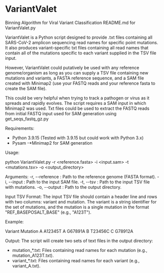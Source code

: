 # VariantValet
 Binning Algorithm for Viral Variant Classification
README.md for VariantValet.py

VariantValet is a Python script designed to provide .txt files containing all SARS-CoV-2 amplicon sequencing read names for specific point mutations. It also produces variant-specific txt files containing all read names that contain all of the mutations specific to each variant supplied in the TSV file input.

However, VariantValet could putatively be used with any reference genome/organism as long as you can supply a TSV file containing new mutations and variants, a FASTA reference sequence, and a SAM file created with Minimap2 (use your FASTQ reads and your reference fasta to create the SAM file).

This could be very helpful when trying to track a pathogen or virus as it spreads and rapidly evolves. The script requires a SAM input in which Minimap2 was used. Txt files could be used to extract the FASTQ reads from initial FASTQ input used for SAM generation using get_seqs_fastq_gz.py

Requirements:
- Python 3.9.15 (Tested with 3.9.15 but could work with Python 3.x)
- Pysam
-*Minimap2 for SAM generation

Usage:

python VariantValet.py -r <reference.fasta> -i <input.sam> -t <mutations.tsv> -o <output_directory>

Arguments:
-r, --reference : Path to the reference genome (FASTA format).
-i, --input     : Path to the input SAM file.
-t, --tsv       : Path to the input TSV file with mutations.
-o, --output    : Path to the output directory.

Input TSV Format:
The input TSV file should contain a header line and rows with two columns: variant and mutation. The variant is a string identifier for the set of mutations, and the mutation is a single mutation in the format "REF_BASEPOSALT_BASE" (e.g., "A123T").

Example:

Variant  Mutation
A        A12345T
A        G67891A
B        T23456C
C        G78912A

Output:
The script will create two sets of text files in the output directory:
- mutation_*.txt: Files containing read names for each mutation (e.g., mutation_A123T.txt).
- variant_*.txt: Files containing read names for each variant (e.g., variant_A.txt).

